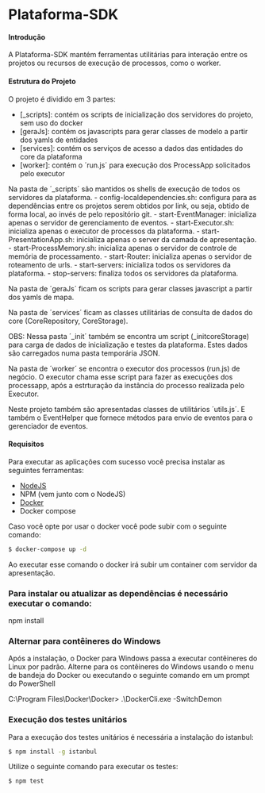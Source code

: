 # Plataforma-SDK

#### Introdução
A Plataforma-SDK mantém ferramentas utilitárias para interação entre os projetos ou recursos de execução de processos, como o worker.


#### Estrutura do Projeto

O projeto é dividido em 3 partes:
* [_scripts]: contém os scripts de inicialização dos servidores do projeto, sem uso do docker
* [geraJs]: contém os javascripts para gerar classes de modelo a partir dos yamls de entidades 
* [services]: contém os serviços de acesso a dados das entidades do core da plataforma
* [worker]: contém o ´run.js´ para execução dos ProcessApp solicitados pelo executor

Na pasta de ´_scripts´ são mantidos os shells de execução de todos os servidores da plataforma.
    - config-localdependencies.sh: configura para as dependências entre os projetos serem obtidos por link, ou seja, obtido de forma local,                                 ao invés de pelo repositório git.
    - start-EventManager: inicializa apenas o servidor de gerenciamento de eventos.
    - start-Executor.sh: inicializa apenas o executor de processos da plataforma.
    - start-PresentationApp.sh: inicializa apenas o server da camada de apresentação.
    - start-ProcessMemory.sh: inicializa apenas o servidor de controle de memória de processamento.
    - start-Router: inicializa apenas o servidor de roteamento de urls.
    - start-servers: inicializa todos os servidores da plataforma.
    - stop-servers: finaliza todos os servidores da plataforma.

Na pasta de ´geraJs´ ficam os scripts para gerar classes javascript a partir dos yamls de mapa.

Na pasta de ´services´ ficam as classes utilitárias de consulta de dados do core (CoreRepository, CoreStorage).

OBS: Nessa pasta ´_init´ também se encontra um script (_initcoreStorage) para carga de dados de inicialização e testes da plataforma.
     Estes dados são carregados numa pasta temporária JSON.

Na pasta de ´worker´ se encontra o executor dos processos (run.js) de negócio. O executor chama esse script para fazer as execuções dos processapp, após a estrturação da instância do processo realizada pelo Executor.

Neste projeto também são apresentadas classes de utilitários ´utils.js´. E também o EventHelper que fornece métodos para envio de eventos para o gerenciador de eventos.


#### Requisitos

Para executar as aplicações com sucesso você precisa instalar as seguintes ferramentas:
* [NodeJS](https://nodejs.org)
* NPM (vem junto com o NodeJS)
* [Docker](https://www.docker.com/)
* Docker compose

Caso você opte por usar o docker você pode subir com o seguinte comando:
```sh
$ docker-compose up -d
```
Ao executar esse comando o docker irá subir um container com servidor da apresentação.

### Para instalar ou atualizar as dependências é necessário executar o comando:
npm install

### Alternar para contêineres do Windows
Após a instalação, o Docker para Windows passa a executar contêineres do Linux por padrão. Alterne para os contêineres do Windows usando o menu de bandeja do Docker ou executando o seguinte comando em um prompt do PowerShell 

C:\Program Files\Docker\Docker> .\DockerCli.exe -SwitchDemon

### Execução dos testes unitários

Para a execução dos testes unitários é necessária a instalação do istanbul: 

```sh
$ npm install -g istanbul
```
Utilize o seguinte comando para executar os testes:

```sh
$ npm test
```
